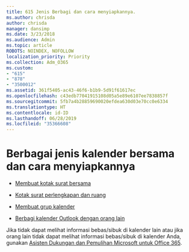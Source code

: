```yaml
---
title: 615 Jenis Berbagi dan cara menyiapkannya.
ms.author: chrisda
author: chrisda
manager: dansimp
ms.date: 3/23/2018
ms.audience: Admin
ms.topic: article
ROBOTS: NOINDEX, NOFOLLOW
localization_priority: Priority
ms.collection: Adm_O365
ms.custom:
- "615"
- "878"
- "3500012"
ms.assetid: 361f5405-ac43-46f6-b1b9-5d91f61617ec
ms.openlocfilehash: c43edb77041915108d05a5e89e6107ee7838857f
ms.sourcegitcommit: 5fb7a4b28859690020efdea630d03e70cc0e6334
ms.translationtype: HT
ms.contentlocale: id-ID
ms.lasthandoff: 06/28/2019
ms.locfileid: "35366608"
---
```

# <a name="different-types-of-shared-calendars-and-how-to-set-them-up"></a>Berbagai jenis kalender bersama dan cara menyiapkannya

- [Membuat kotak surat bersama](https://support.office.com/article/871a246d-3acd-4bba-948e-5de8be0544c9)

- [Kotak surat perlengkapan dan ruang](https://support.office.com/article/9f518a6d-1e2c-4d44-93f3-e19013a1552b)

- [Membuat grup kalender](https://support.office.com/article/8385667b-d758-4489-a53f-f542dd01e6ff)

- [Berbagi kalender Outlook dengan orang lain](https://support.office.com/article/353ed2c1-3ec5-449d-8c73-6931a0adab88)

Jika tidak dapat melihat informasi bebas/sibuk di kalender lain atau jika orang lain tidak dapat melihat informasi bebas/sibuk di kalender Anda, gunakan [Asisten Dukungan dan Pemulihan Microsoft untuk Office 365](https://diagnostics.office.com/).
